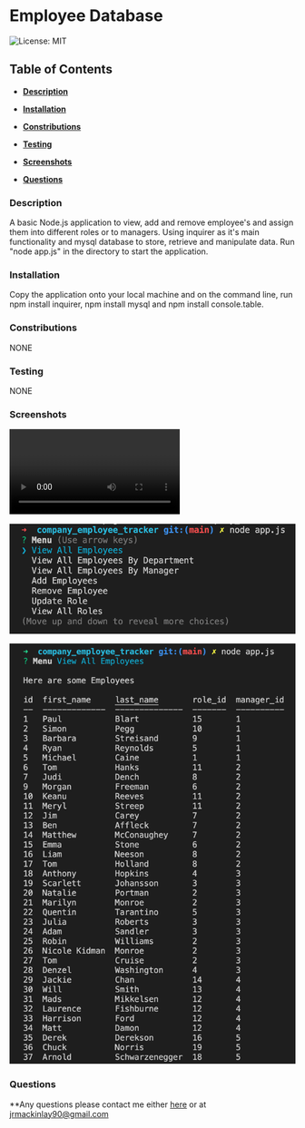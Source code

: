# Employee Database

![License: MIT](https://img.shields.io/badge/License-MIT-yellow.svg)

## Table of Contents

* **[Description](#Description)**

* **[Installation](#Installation)**

* **[Constributions](#Contributions)**

* **[Testing](#Testing)**

* **[Screenshots](#Screenshots)**

* **[Questions](#Questions)**


### Description

A basic Node.js application to view, add and remove employee's and assign them into different roles or to managers. Using inquirer as it's main functionality and mysql database to store, retrieve and manipulate data. Run "node app.js" in the directory to start the application.


### Installation

Copy the application onto your local machine and on the command line, run npm install inquirer, npm install mysql and npm install console.table.


### Constributions

NONE


### Testing

NONE

### Screenshots

![Demo Video](Assets/demo_vid.mp4)

![Menu View](Assets/menu.png)

![View Employees](Assets/view.png)

### Questions

**Any questions please contact me either [here](https://github.com/tallglassof-milkjake) or at jrmackinlay90@gmail.com
